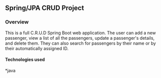## Spring/JPA CRUD Project

### Overview

This is a full C.R.U.D Spring Boot web application. The user can add a new passenger, view a list of all the passengers, update a passenger's details, and delete them. They can also search for passengers by their name or by their automatically assigned ID.


#### Technologies used
  *java
